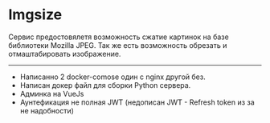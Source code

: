 # Imgsize
Сервис предостовялетя возможность сжатие картинок на базе библиотеки Mozilla JPEG.
Так же есть возможность обрезать и отмаштабировать изображение.  

---
- Написанно  2 docker-comose один с nginx другой без.
- Написан докер файл для сборки Python  сервера.  
- Админка  на VueJs  
- Аунтефикация не полная JWT (недописан JWT - Refresh token  из за не надобности) 